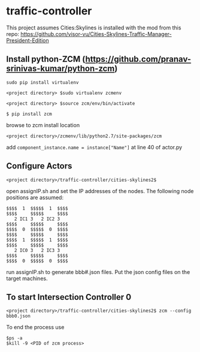 # traffic-controller

This project assumes Cities:Skylines is installed with the mod from this repo: https://github.com/visor-vu/Cities-Skylines-Traffic-Manager-President-Edition

  Install python-ZCM (https://github.com/pranav-srinivas-kumar/python-zcm)
------------------------------------------------------------
```sudo pip install virtualenv```

```<project directory> $sudo virtualenv zcmenv```

```<project directory> $source zcm/env/bin/activate```

``` $ pip install zcm ```

browse to zcm install location

```<project directory>/zcmenv/lib/python2.7/site-packages/zcm```

add ```component_instance.name = instance["Name"]``` at line 40 of actor.py

Configure Actors
--------------------
```<project directory>/traffic-controller/cities-skylines2$```

open assignIP.sh and set the IP addresses of the nodes. The following node positions are assumed: 

 ```
 $$$$  1  $$$$$  1  $$$$
 $$$$     $$$$$     $$$$
    2 IC1 3   2 IC2 3
 $$$$     $$$$$     $$$$
 $$$$  0  $$$$$  0  $$$$
 $$$$     $$$$$     $$$$
 $$$$  1  $$$$$  1  $$$$
 $$$$     $$$$$     $$$$
    2 IC0 3   2 IC3 3
 $$$$     $$$$$     $$$$
 $$$$  0  $$$$$  0  $$$$
 ```
 
run assignIP.sh to generate bbb#.json files. Put the json config files on the target machines. 

To start Intersection Controller 0
-------------------------------------

```<project directory>/traffic-controller/cities-skylines2$ zcm --config bbb0.json```

To end the process use

```
$ps -a
$kill -9 <PID of zcm process>
```


